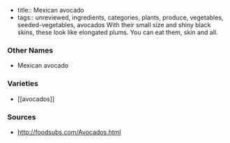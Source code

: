 - title:: Mexican avocado
- tags:: unreviewed, ingredients, categories, plants, produce, vegetables, seeded-vegetables, avocados
With their small size and shiny black skins, these look like elongated plums. You can eat them, skin and all.

### Other Names

* Mexican avocado

### Varieties

* [[avocados]]

### Sources
* http://foodsubs.com/Avocados.html
